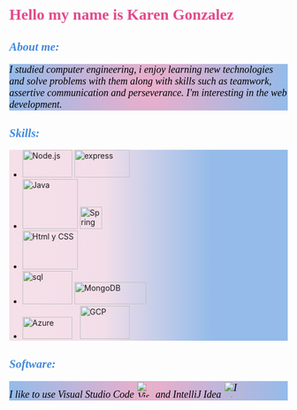 <!--
**KarenGlezMejia/KarenGlezMejia** is a ✨ _special_ ✨ repository because its `README.md` (this file) appears on your GitHub profile.

Here are some ideas to get you started:

- 🔭 I’m currently working on ...
- 🌱 I’m currently learning ...
- 👯 I’m looking to collaborate on ...
- 🤔 I’m looking for help with ...
- 💬 Ask me about ...
- 📫 How to reach me: ...
- 😄 Pronouns: ...
- ⚡ Fun fact: ...
-->
# **Hello my name is Karen Gonzalez** 
    
<style>
    p {
       background: radial-gradient(circle, rgba(238,174,202,1) 0%, rgba(148,187,233,1) 100%);
       color:black;
       font-family:"Monaco";
       font-style:italic;
       font-size:18px
    }
    ul{
       background: linear-gradient(90deg, rgba(245,223,232,1) 11%, rgba(242,222,233,1) 34%, rgba(148,187,233,1) 73%);
     }
     h1{
         color:#e24b8d;
         font-family:"Lucida Handwriting";
        }
     h2{
          color:#4289dd;
          font-family:"Lucida Handwriting";    
     }
     .gcp{
         margin-left:10px;
     }
     
</style>
## *About me:*

<p style="font-family:Monaco">I studied computer engineering, i enjoy learning new technologies
and solve problems with them along
with skills such as teamwork,
assertive communication and
perseverance. I'm interesting in the
web development.</p>

## *Skills:* 

<ul> 
    <li> 
        <img src="https://upload.wikimedia.org/wikipedia/commons/thumb/d/d9/Node.js_logo.svg/1280px-Node.js_logo.svg.png" alt="Node.js" width="90" height="50" title="Node">
        <img src="https://upload.wikimedia.org/wikipedia/commons/6/64/Expressjs.png" alt="express" width="100" height="50" title="express">
    </li>
    <li>
        <img src = "https://brandslogos.com/wp-content/uploads/images/large/java-logo-1.png" alt="Java" width="100" height="90" title="Java">
        <img src ="https://www.pngmart.com/files/21/Spring-Logo-PNG-HD-Isolated.png" alt="Spring" wight="90" height="40" title="Spring">
    </li>
    <li>
        <img src ="https://julioruiz.cl/media/2015/01/HTML5-CSS31-1.png" alt="Html y CSS" width="100" height="70" title="html y css">
    </li>
    <li>
        <img src="https://blog.desafiolatam.com/wp-content/uploads/2018/05/sql-logo.png" alt="sql" width="90" height="60" title ="sql">
        <img src="https://upload.wikimedia.org/wikipedia/commons/thumb/9/93/MongoDB_Logo.svg/2560px-MongoDB_Logo.svg.png" alt="MongoDB" width="130" height="40" title="MongoDB">
    </li>
    <li>
        <img src="https://upload.wikimedia.org/wikipedia/commons/thumb/a/a8/Microsoft_Azure_Logo.svg/1200px-Microsoft_Azure_Logo.svg.png" alt="Azure" width="90" height="40">
        <img class="gcp" src="https://logodownload.org/wp-content/uploads/2021/06/google-cloud-logo-1.png" alt="GCP" width="90" height="60" title="GCP">
    </li>
</ul>

## *Software:*

I like to use Visual Studio Code <img src="https://upload.wikimedia.org/wikipedia/commons/thumb/9/9a/Visual_Studio_Code_1.35_icon.svg/2048px-Visual_Studio_Code_1.35_icon.svg.png" alt="Visual Studio Code" width="30" height="30" title="VSC"> and IntelliJ Idea <img src="https://upload.wikimedia.org/wikipedia/commons/thumb/9/9c/IntelliJ_IDEA_Icon.svg/800px-IntelliJ_IDEA_Icon.svg.png" alt="IntellijIdea" width="30" height="30"> 


